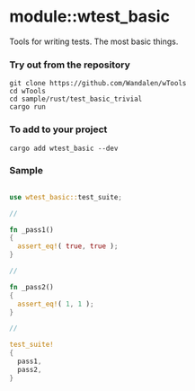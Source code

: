 # module::wtest_basic

Tools for writing tests. The most basic things.

### Try out from the repository

```
git clone https://github.com/Wandalen/wTools
cd wTools
cd sample/rust/test_basic_trivial
cargo run
```

### To add to your project

```
cargo add wtest_basic --dev
```

### Sample

``` rust

use wtest_basic::test_suite;

//

fn _pass1()
{
  assert_eq!( true, true );
}

//

fn _pass2()
{
  assert_eq!( 1, 1 );
}

//

test_suite!
{
  pass1,
  pass2,
}

```
